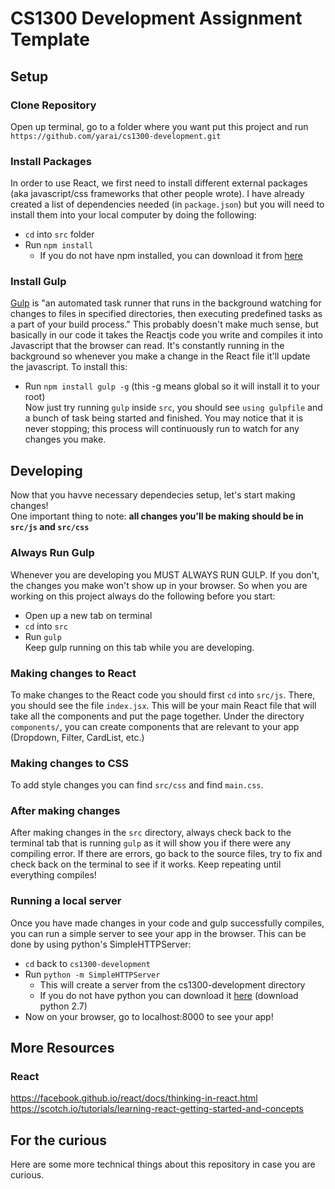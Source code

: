 # CS1300 Development Assignment Template

## Setup ##

### Clone Repository ###
Open up terminal, go to a folder where you want put this project and run  
`https://github.com/yarai/cs1300-development.git`

### Install Packages ###
In order to use React, we first need to install different external packages (aka javascript/css frameworks that other people wrote). I have already created a list of dependencies needed (in `package.json`) but you will need to install them into your local computer by doing the following:
* `cd` into `src` folder
* Run `npm install`
  * If you do not have npm installed, you can download it from [here](https://nodejs.org/en/)

### Install Gulp ###
[Gulp](http://gulpjs.com/) is "an automated task runner that runs in the background watching for changes to files in specified directories, then executing predefined tasks as a part of your build process." This probably doesn't make much sense, but basically in our code it takes the Reactjs code you write and compiles it into Javascript that the browser can read. It's constantly running in the background so whenever you make a change in the React file it'll update the javascript. To install this:
* Run `npm install gulp -g` (this -g means global so it will install it to your root)  
Now just try running `gulp` inside `src`, you should see `using gulpfile` and a bunch of task being started and finished. You may notice that it is never stopping; this process will continuously run to watch for any changes you make.

## Developing ##
Now that you havve necessary dependecies setup, let's start making changes!  
One important thing to note: **all changes you'll be making should be in `src/js` and `src/css`**

### Always Run Gulp ###
Whenever you are developing you MUST ALWAYS RUN GULP. If you don't, the changes you make won't show up in your browser. So when you are working on this project always do the following before you start:
* Open up a new tab on terminal
* `cd` into `src`
* Run `gulp`  
Keep gulp running on this tab while you are developing.

### Making changes to React ###
To make changes to the React code you should first `cd` into `src/js`. There, you should see the file `index.jsx`. This will be your main React file that will take all the components and put the page together. Under the directory `components/`, you can create components that are relevant to your app (Dropdown, Filter, CardList, etc.)

### Making changes to CSS ###
To add style changes you can find `src/css` and find `main.css`.

### After making changes ###
After making changes in the `src` directory, always check back to the terminal tab that is running `gulp` as it will show you if there were any compiling error. If there are errors, go back to the source files, try to fix and check back on the terminal to see if it works. Keep repeating until everything compiles!

### Running a local server ###
Once you have made changes in your code and gulp successfully compiles, you can run a simple server to see your app in the browser. This can be done by using python's SimpleHTTPServer:
* `cd` back to `cs1300-development`
* Run `python -m SimpleHTTPServer`
  * This will create a server from the cs1300-development directory
  * If you do not have python you can download it [here](https://www.python.org/downloads/) (download python 2.7)
* Now on your browser, go to localhost:8000 to see your app!

## More Resources ##

### React ###
https://facebook.github.io/react/docs/thinking-in-react.html
https://scotch.io/tutorials/learning-react-getting-started-and-concepts

## For the curious ##
Here are some more technical things about this repository in case you are curious.
